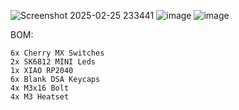 
![Screenshot 2025-02-25 233441](https://github.com/user-attachments/assets/3f185525-d055-4f02-a17b-12ff9398da40)
![image](https://github.com/user-attachments/assets/330f5fc6-9c27-46a7-9147-36061b8e637c)
![image](https://github.com/user-attachments/assets/e55119cf-fe1f-48d4-aca7-853be455d206)


BOM:

    6x Cherry MX Switches
    2x SK6812 MINI Leds
    1x XIAO RP2040
    6x Blank DSA Keycaps
    4x M3x16 Bolt
    4x M3 Heatset
